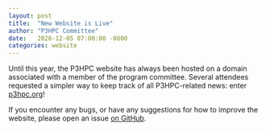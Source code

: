 ```yaml
---
layout: post
title:  "New Website is Live"
author: "P3HPC Committee"
date:   2020-12-05 07:00:00 -0800
categories: website
---
```


Until this year, the P3HPC website has always been hosted on a domain
associated with a member of the program committee. Several attendees
requested a simpler way to keep track of all P3HPC-related news:
enter [p3hpc.org](https://p3hpc.org)!

If you encounter any bugs, or have any suggestions for how to improve
the website, please open an issue [on
GitHub](https://github.com/P3HPC/p3hpc.github.io). 
